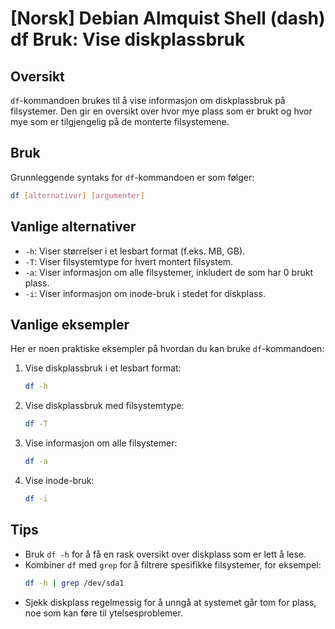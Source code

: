 # [Norsk] Debian Almquist Shell (dash) df Bruk: Vise diskplassbruk

## Oversikt
`df`-kommandoen brukes til å vise informasjon om diskplassbruk på filsystemer. Den gir en oversikt over hvor mye plass som er brukt og hvor mye som er tilgjengelig på de monterte filsystemene.

## Bruk
Grunnleggende syntaks for `df`-kommandoen er som følger:

```bash
df [alternativer] [argumenter]
```

## Vanlige alternativer
- `-h`: Viser størrelser i et lesbart format (f.eks. MB, GB).
- `-T`: Viser filsystemtype for hvert montert filsystem.
- `-a`: Viser informasjon om alle filsystemer, inkludert de som har 0 brukt plass.
- `-i`: Viser informasjon om inode-bruk i stedet for diskplass.

## Vanlige eksempler
Her er noen praktiske eksempler på hvordan du kan bruke `df`-kommandoen:

1. Vise diskplassbruk i et lesbart format:
   ```bash
   df -h
   ```

2. Vise diskplassbruk med filsystemtype:
   ```bash
   df -T
   ```

3. Vise informasjon om alle filsystemer:
   ```bash
   df -a
   ```

4. Vise inode-bruk:
   ```bash
   df -i
   ```

## Tips
- Bruk `df -h` for å få en rask oversikt over diskplass som er lett å lese.
- Kombiner `df` med `grep` for å filtrere spesifikke filsystemer, for eksempel:
  ```bash
  df -h | grep /dev/sda1
  ```
- Sjekk diskplass regelmessig for å unngå at systemet går tom for plass, noe som kan føre til ytelsesproblemer.